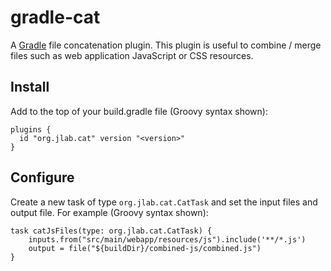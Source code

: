 # gradle-cat
A [Gradle](https://gradle.org/) file concatenation plugin.  This plugin is useful to combine / merge files such as web application JavaScript or CSS resources.

## Install

Add to the top of your build.gradle file (Groovy syntax shown):
```
plugins {
  id "org.jlab.cat" version "<version>"
}
```

## Configure
Create a new task of type `org.jlab.cat.CatTask` and set the input files and output file.  For example (Groovy syntax shown):
```
task catJsFiles(type: org.jlab.cat.CatTask) {
    inputs.from("src/main/webapp/resources/js").include('**/*.js')
    output = file("${buildDir}/combined-js/combined.js")
}
```
